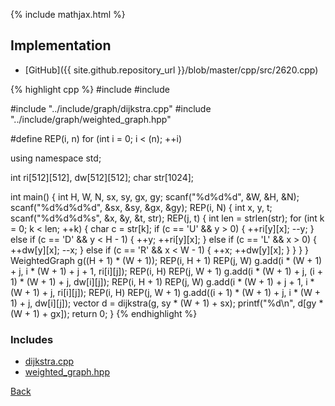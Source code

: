 {% include mathjax.html %}



## Implementation

- [GitHub]({{ site.github.repository_url }}/blob/master/cpp/src/2620.cpp)

{% highlight cpp %}
#include <cstdio>
#include <cstring>

#include "../include/graph/dijkstra.cpp"
#include "../include/graph/weighted_graph.hpp"

#define REP(i, n) for (int i = 0; i < (n); ++i)

using namespace std;

int ri[512][512], dw[512][512];
char str[1024];

int main() {
  int H, W, N, sx, sy, gx, gy;
  scanf("%d%d%d", &W, &H, &N);
  scanf("%d%d%d%d", &sx, &sy, &gx, &gy);
  REP(i, N) {
    int x, y, t;
    scanf("%d%d%d%s", &x, &y, &t, str);
    REP(j, t) {
      int len = strlen(str);
      for (int k = 0; k < len; ++k) {
        char c = str[k];
        if (c == 'U' && y > 0) {
          ++ri[y][x];
          --y;
        } else if (c == 'D' && y < H - 1) {
          ++y;
          ++ri[y][x];
        } else if (c == 'L' && x > 0) {
          ++dw[y][x];
          --x;
        } else if (c == 'R' && x < W - 1) {
          ++x;
          ++dw[y][x];
        }
      }
    }
  }
  WeightedGraph<int> g((H + 1) * (W + 1));
  REP(i, H + 1) REP(j, W) g.add(i * (W + 1) + j, i * (W + 1) + j + 1, ri[i][j]);
  REP(i, H)
  REP(j, W + 1) g.add(i * (W + 1) + j, (i + 1) * (W + 1) + j, dw[i][j]);
  REP(i, H + 1) REP(j, W) g.add(i * (W + 1) + j + 1, i * (W + 1) + j, ri[i][j]);
  REP(i, H)
  REP(j, W + 1) g.add((i + 1) * (W + 1) + j, i * (W + 1) + j, dw[i][j]);
  vector<int> d = dijkstra(g, sy * (W + 1) + sx);
  printf("%d\n", d[gy * (W + 1) + gx]);
  return 0;
}
{% endhighlight %}

### Includes

- [dijkstra.cpp](../include/graph/dijkstra)
- [weighted_graph.hpp](../include/graph/weighted_graph)

[Back](..)
